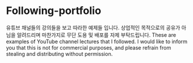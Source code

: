 # Following-portfolio
유튜브 채널들의 강의들을 보고 따라한 예제들 입니다. 상업적인 목적으로의 공유가 아님을 알려드리며 마찬가지로 무단 도용 및 배포를 자제 부탁드립니다.
These are examples of YouTube channel lectures that I followed. I would like to inform you that this is not for commercial purposes, and please refrain from stealing and distributing without permission.
